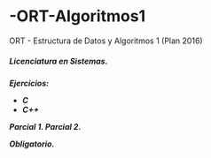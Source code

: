 # -ORT-Algoritmos1
ORT - Estructura de Datos y Algoritmos 1 (Plan 2016)

<h5> Licenciatura en Sistemas. <h5>

Ejercicios:
<ul>
	<li> C </li>
	<li> C++ </li>
</ul>

Parcial 1.
Parcial 2.

Obligatorio.
